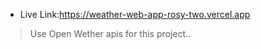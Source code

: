 
* Live Link:https://weather-web-app-rosy-two.vercel.app

> Use Open Wether apis for this project.. 

